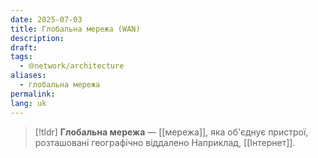 ```yaml
---
date: 2025-07-03
title: Глобальна мережа (WAN)
description: 
draft: 
tags:
  - 🌐network/architecture
aliases:
  - глобальна мережа
permalink: 
lang: uk
---
```


> [!tldr]
> **Глобальна мережа** — [[мережа]], яка об'єднує пристрої, розташовані географічно віддалено Наприклад, [[Інтернет]].